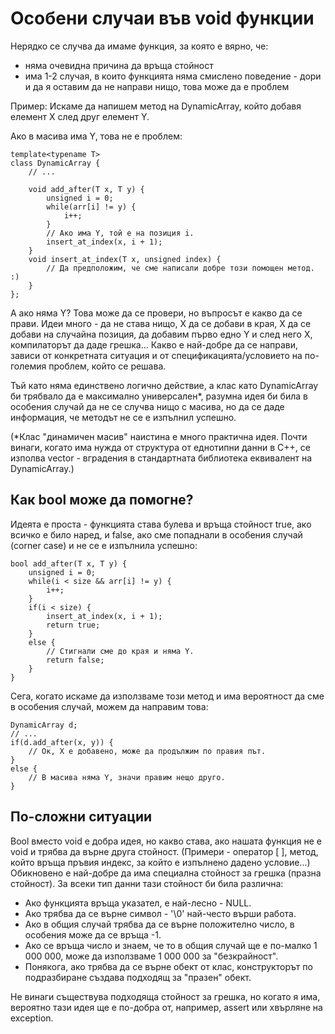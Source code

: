 # Особени случаи във void функции

Нерядко се случва да имаме функция, за която е вярно, че:

- няма очевидна причина да връща стойност
- има 1-2 случая, в които функцията няма смислено поведение - дори и да я оставим да не направи нищо, това може да е проблем

Пример: Искаме да напишем метод на DynamicArray, който добавя елемент X след друг елемент Y.

Ако в масива има Y, това не е проблем:
    
    template<typename T>
    class DynamicArray {
        // ...
        
        void add_after(T x, T y) {
            unsigned i = 0;
            while(arr[i] != y) {
                i++;
            }
            // Ако има Y, той е на позиция i.
            insert_at_index(x, i + 1);
        }
        void insert_at_index(T x, unsigned index) {
            // Да предположим, че сме написали добре този помощен метод. :)
        }
    };
    
А ако няма Y? Това може да се провери, но въпросът е какво да се прави. Идеи много - да не става нищо, Х да се добави в края,
Х да се добави на случайна позиция, да добавим първо едно Y и след него X, компилаторът да даде грешка...
Какво е най-добре да се направи, зависи от конкретната ситуация и от спецификацията/условието на по-големия проблем, който се решава.

Тъй като няма единствено логично действие, а клас като DynamicArray би трябвало да е максимално универсален*, разумна идея би била в
особения случай да не се случва нищо с масива, но да се даде информация, че методът не се е изпълнил успешно.

(*Клас "динамичен масив" наистина е много практична идея. Почти винаги, когато има нужда от структура от еднотипни данни в С++,
се изполва vector - вградения в стандартната библиотека еквивалент на DynamicArray.)

## Как bool може да помогне?

Идеята е проста - функцията става булева и връща стойност true, ако всичко е било наред, и false, ако сме попаднали в особения случай
(corner case) и не се е изпълнила успешно:

    bool add_after(T x, T y) {
        unsigned i = 0;
        while(i < size && arr[i] != y) {
            i++;
        }
        if(i < size) {
            insert_at_index(x, i + 1);
            return true;
        }
        else {
            // Стигнали сме до края и няма Y.
            return false;
        }
    }

Сега, когато искаме да използваме този метод и има вероятност да сме в особения случай, можем да направим това:

    DynamicArray d;
    // ...
    if(d.add_after(x, y)) {
        // Ок, Х е добавено, може да продължим по правия път.
    }
    else {
        // В масива няма Y, значи правим нещо друго.
    }
    
## По-сложни ситуации

Bool вместо void е добра идея, но какво става, ако нашата функция не е void и трябва да върне друга стойност.
(Примери - оператор [ ], метод, който връща пръвия индекс, за който е изпълнено дадено условие...)
Обикновено е най-добре да има специална стойност за грешка (празна стойност). За всеки тип данни тази стойност би била различна:

- Ако функцията връща указател, е най-лесно - NULL.
- Ако трябва да се върне символ - '\0' най-често върши работа.
- Ако в общия случай трябва да се върне положително число, в особения може да се връща -1.
- Ако се връща число и знаем, че то в общия случай ще е по-малко 1 000 000, може да използваме 1 000 000 за "безкрайност".
- Понякога, ако трябва да се върне обект от клас, конструкторът по подразбиране създава подходящ за "празен" обект.

Не винаги съществува подходяща стойност за грешка, но когато я има, вероятно тази идея ще е по-добра от, например, assert или
хвърляне на exception.